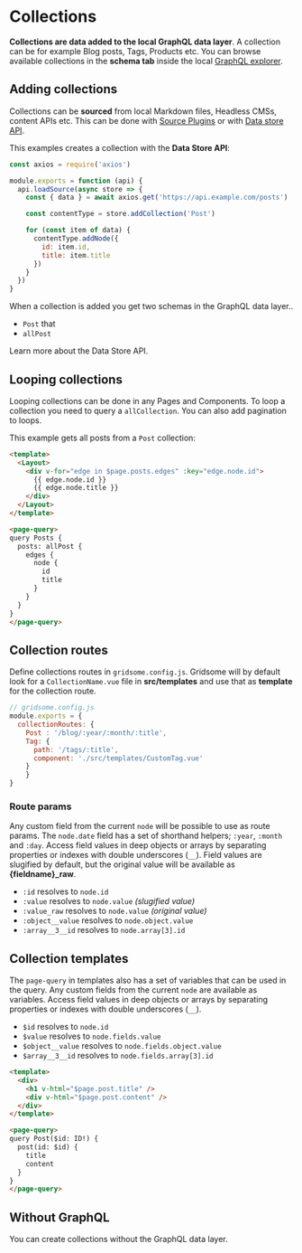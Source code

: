 # Collections
**Collections are data added to the local GraphQL data layer**. A collection can be for example Blog posts, Tags, Products etc.
You can browse available collections in the **schema tab** inside the local [GraphQL explorer](/docs/data-layer#the-graphql-explorer).


## Adding collections

Collections can be **sourced** from local Markdown files, Headless CMSs, content APIs etc. This can be done with [Source Plugins]() or with [Data store API](/docs/data-store-api).

This examples creates a collection with the **Data Store API**:

```js
const axios = require('axios')

module.exports = function (api) {
  api.loadSource(async store => {
    const { data } = await axios.get('https://api.example.com/posts')

    const contentType = store.addCollection('Post')

    for (const item of data) {
      contentType.addNode({
        id: item.id,
        title: item.title
      })
    }
  })
}
```



When a collection is added you get two schemas in the GraphQL data layer..
- `Post` that 
- `allPost` 


Learn more about the Data Store API.

## Looping collections

Looping collections can be done in any Pages and Components.
To loop a collection you need to query a `allCollection`. You can also add pagination to loops.

This example gets all posts from a `Post` collection:

```html
<template>
  <Layout>
    <div v-for="edge in $page.posts.edges" :key="edge.node.id">
      {{ edge.node.id }}
      {{ edge.node.title }}
    </div>    
  </Layout>
</template>

<page-query>
query Posts {
  posts: allPost {
    edges {
      node { 
        id
        title
      }
    }
  }
}
</page-query>
```

## Collection routes

Define collections routes in `gridsome.config.js`. Gridsome will by default look for a `CollectionName.vue` file in **src/templates** and use that as **template** for the collection route.

```js
// gridsome.config.js
module.exports = {
  collectionRoutes: {
  	Post : '/blog/:year/:month/:title',
    Tag: {
      path: '/tags/:title',
      component: './src/templates/CustomTag.vue'
    }
	}
}
```

### Route params

Any custom field from the current `node` will be possible to use as route params. The `node.date` field has a set of shorthand helpers; `:year`, `:month` and `:day`. Access field values in deep objects or arrays by separating properties or indexes with double underscores (`__`). Field values are slugified by default, but the original value will be available as **{fieldname}_raw**.

- `:id` resolves to `node.id`
- `:value` resolves to `node.value` *(slugified value)*
- `:value_raw` resolves to `node.value` *(original value)*
- `:object__value` resolves to `node.object.value`
- `:array__3__id` resolves to `node.array[3].id`


## Collection templates

The `page-query` in templates also has a set of variables that can be used in the query. Any custom fields from the current `node` are available as variables. Access field values in deep objects or arrays by separating properties or indexes with double underscores (`__`).

- `$id` resolves to `node.id`
- `$value` resolves to `node.fields.value`
- `$object__value` resolves to `node.fields.object.value`
- `$array__3__id` resolves to `node.fields.array[3].id`

```html
<template>
  <div>
  	<h1 v-html="$page.post.title" />
  	<div v-html="$page.post.content" />
  </div>
</template>

<page-query>
query Post($id: ID!) {
  post(id: $id) {
    title
    content
  }
}
</page-query>
```

## Without GraphQL

You can create collections without the GraphQL data layer.